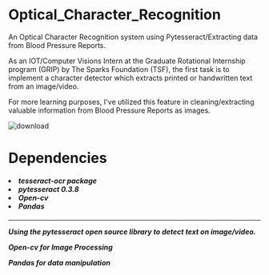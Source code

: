 # Optical_Character_Recognition
An Optical Character Recognition system using Pytesseract/Extracting data from Blood Pressure Reports.

As an IOT/Computer Visions Intern at the Graduate Rotational Internship program (GRIP) by The Sparks Foundation (TSF), the first task is to implement a character detector which extracts printed or handwritten text from an image/video.

For more learning purposes, I've utilized this feature in cleaning/extracting valuable information from Blood Pressure Reports as images.

![download](https://user-images.githubusercontent.com/47258547/153708039-44adc12c-ec9c-4644-a707-0137f0caabac.png)

# **Dependencies**



<h5>
<li>tesseract-ocr package
<li>pytesseract 0.3.8
<li>Open-cv
<li>Pandas
<h5>


---
Using the pytesseract open source library to detect text on image/video.

Open-cv for Image Processing

Pandas for data manipulation
